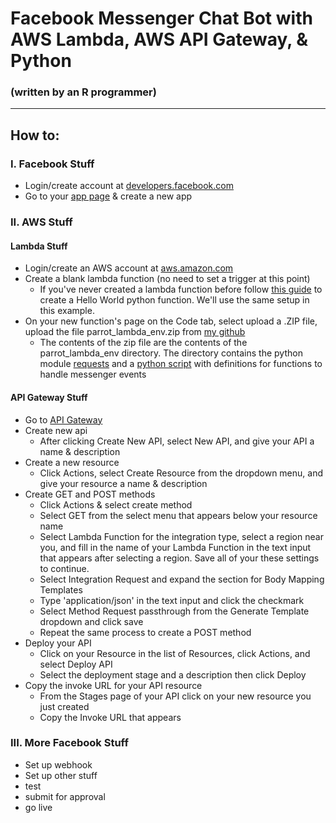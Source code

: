 # Facebook Messenger Chat Bot with AWS Lambda, AWS API Gateway, & Python
### (written by an R programmer)

****************

## How to:

### I. Facebook Stuff
* Login/create account at [developers.facebook.com](https://developers.facebook.com)
* Go to your [app page](https://developers.facebook.com/apps) & create a new app

### II. AWS Stuff
#### Lambda Stuff
* Login/create an AWS account at [aws.amazon.com](https://aws.amazon.com/)
* Create a blank lambda function (no need to set a trigger at this point)
   * If you've never created a lambda function before follow [this guide](http://docs.aws.amazon.com/lambda/latest/dg/get-started-create-function.html) to create a Hello World python function.  We'll use the same setup in this example.
* On your new function's page on the Code tab, select upload a .ZIP file, upload the file parrot\_lambda\_env.zip from [my github](https://github.com/AdamSpannbauer/aws_python_messenger)
  * The contents of the zip file are the contents of the parrot\_lambda\_env directory.  The directory contains the python module [requests]() and a [python script](https://github.com/AdamSpannbauer/aws_python_messenger/blob/master/parrot_lambda_env/lambda_function.py) with definitions for functions to handle messenger events

#### API Gateway Stuff
* Go to [API Gateway](https://console.aws.amazon.com/apigateway) 
* Create new api
   * After clicking Create New API, select New API, and give your API a name & description
* Create a new resource
   * Click Actions, select Create Resource from the dropdown menu, and give your resource a name & description
* Create GET and POST methods
	* Click Actions & select create method
	* Select GET from the select menu that appears below your resource name
	* Select Lambda Function for the integration type, select a region near you, and fill in the name of your Lambda Function in the text input that appears after selecting a region.  Save all of your these settings to continue.
	* Select Integration Request and expand the section for Body Mapping Templates
	* Type 'application/json' in the text input and click the checkmark
	* Select Method Request passthrough from the Generate Template dropdown and click save
	* Repeat the same process to create a POST method
* Deploy your API
	* Click on your Resource in the list of Resources, click Actions, and select Deploy API
	* Select the deployment stage and a description then click Deploy
* Copy the invoke URL for your API resource
	* From the Stages page of your API click on your new resource you just created
	* Copy the Invoke URL that appears

### III. More Facebook Stuff
* Set up webhook
* Set up other stuff
* test
* submit for approval
* go live